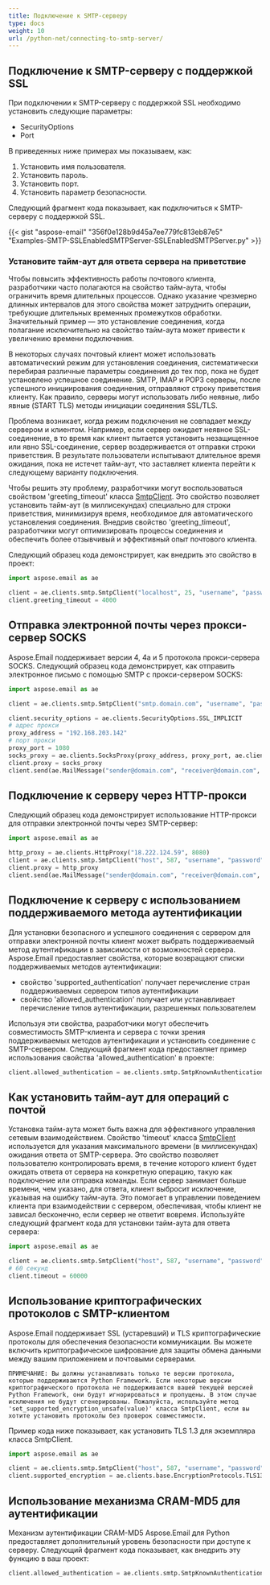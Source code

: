 ```yaml
---
title: Подключение к SMTP-серверу
type: docs
weight: 10
url: /python-net/connecting-to-smtp-server/
---
```



## **Подключение к SMTP-серверу с поддержкой SSL**
При подключении к SMTP-серверу с поддержкой SSL необходимо установить следующие параметры:

- SecurityOptions
- Port

В приведенных ниже примерах мы показываем, как:

1. Установить имя пользователя.
1. Установить пароль.
1. Установить порт.
1. Установить параметр безопасности.

Следующий фрагмент кода показывает, как подключиться к SMTP-серверу с поддержкой SSL.

{{< gist "aspose-email" "356f0e128b9d45a7ee779fc813eb87e5" "Examples-SMTP-SSLEnabledSMTPServer-SSLEnabledSMTPServer.py" >}}

### **Установите тайм-аут для ответа сервера на приветствие**

Чтобы повысить эффективность работы почтового клиента, разработчики часто полагаются на свойство тайм-аута, чтобы ограничить время длительных процессов. Однако указание чрезмерно длинных интервалов для этого свойства может затруднить операции, требующие длительных временных промежутков обработки. Значительный пример — это установление соединения, когда полагание исключительно на свойство тайм-аута может привести к увеличению времени подключения.

В некоторых случаях почтовый клиент может использовать автоматический режим для установления соединения, систематически перебирая различные параметры соединения до тех пор, пока не будет установлено успешное соединение. SMTP, IMAP и POP3 серверы, после успешного инициирования соединения, отправляют строку приветствия клиенту. Как правило, серверы могут использовать либо неявные, либо явные (START TLS) методы инициации соединения SSL/TLS.

Проблема возникает, когда режим подключения не совпадает между сервером и клиентом. Например, если сервер ожидает неявное SSL-соединение, в то время как клиент пытается установить незащищенное или явно SSL-соединение, сервер воздерживается от отправки строки приветствия. В результате пользователи испытывают длительное время ожидания, пока не истечет тайм-аут, что заставляет клиента перейти к следующему варианту подключения.

Чтобы решить эту проблему, разработчики могут воспользоваться свойством 'greeting_timeout' класса [SmtpClient](https://reference.aspose.com/email/python-net/aspose.email.clients.smtp/smtpclient/#smtpclient-class). Это свойство позволяет установить тайм-аут (в миллисекундах) специально для строки приветствия, минимизируя время, необходимое для автоматического установления соединения. Внедрив свойство 'greeting_timeout', разработчики могут оптимизировать процессы соединения и обеспечить более отзывчивый и эффективный опыт почтового клиента.

Следующий образец кода демонстрирует, как внедрить это свойство в проект:

```py
import aspose.email as ae

client = ae.clients.smtp.SmtpClient("localhost", 25, "username", "password")
client.greeting_timeout = 4000
```
## **Отправка электронной почты через прокси-сервер SOCKS**

Aspose.Email поддерживает версии 4, 4a и 5 протокола прокси-сервера SOCKS. Следующий образец кода демонстрирует, как отправить электронное письмо с помощью SMTP с прокси-сервером SOCKS: 

```py
import aspose.email as ae

client = ae.clients.smtp.SmtpClient("smtp.domain.com", "username", "password")

client.security_options = ae.clients.SecurityOptions.SSL_IMPLICIT
# адрес прокси
proxy_address = "192.168.203.142"
# порт прокси
proxy_port = 1080
socks_proxy = ae.clients.SocksProxy(proxy_address, proxy_port, ae.clients.SocksVersion.SOCKS_V5)
client.proxy = socks_proxy
client.send(ae.MailMessage("sender@domain.com", "receiver@domain.com", "Отправка электронной почты через прокси", "Реализация протокола прокси-сервера SOCKS для версий 4, 4a, 5 (только аутентификация по имени пользователя/паролю)"))
```

## **Подключение к серверу через HTTP-прокси**

Следующий образец кода демонстрирует использование HTTP-прокси для отправки электронной почты через SMTP-сервер: 

```py
import aspose.email as ae

http_proxy = ae.clients.HttpProxy("18.222.124.59", 8080)
client = ae.clients.smtp.SmtpClient("host", 587, "username", "password")
client.proxy = http_proxy
client.send(ae.MailMessage("sender@domain.com", "receiver@domain.com", "Отправка электронной почты через прокси", "Тело"))
```

## **Подключение к серверу с использованием поддерживаемого метода аутентификации**

Для установки безопасного и успешного соединения с сервером для отправки электронной почты клиент может выбрать поддерживаемый метод аутентификации в зависимости от возможностей сервера. Aspose.Email предоставляет свойства, которые возвращают списки поддерживаемых методов аутентификации: 

- свойство 'supported_authentication' получает перечисление стран поддерживаемых сервером типов аутентификации 
- свойство 'allowed_authentication' получает или устанавливает перечисление типов аутентификации, разрешенных пользователем 

Используя эти свойства, разработчики могут обеспечить совместимость SMTP-клиента и сервера с точки зрения поддерживаемых методов аутентификации и установить соединение с SMTP-сервером. Следующий фрагмент кода предоставляет пример использования свойства 'allowed_authentication' в проекте:

```py
client.allowed_authentication = ae.clients.smtp.SmtpKnownAuthenticationType.LOGIN
```

## **Как установить тайм-аут для операций с почтой**

Установка тайм-аута может быть важна для эффективного управления сетевым взаимодействием. Свойство 'timeout' класса [SmtpClient](https://reference.aspose.com/email/python-net/aspose.email.clients.smtp/smtpclient/#smtpclient-class) используется для указания максимального времени (в миллисекундах) ожидания ответа от SMTP-сервера. Это свойство позволяет пользователю контролировать время, в течение которого клиент будет ожидать ответа от сервера на конкретную операцию, такую как подключение или отправка команды. Если сервер занимает больше времени, чем указано, для ответа, клиент выбросит исключение, указывая на ошибку тайм-аута. Это помогает в управлении поведением клиента при взаимодействии с сервером, обеспечивая, чтобы клиент не зависал бесконечно, если сервер не ответит вовремя. Используйте следующий фрагмент кода для установки тайм-аута для ответа сервера:

```py
import aspose.email as ae

client = ae.clients.smtp.SmtpClient("host", 587, "username", "password", ae.clients.SecurityOptions.SSL_EXPLICIT)
# 60 секунд
client.timeout = 60000
```

## **Использование криптографических протоколов с SMTP-клиентом**

Aspose.Email поддерживает SSL (устаревший) и TLS криптографические протоколы для обеспечения безопасности коммуникации. Вы можете включить криптографическое шифрование для защиты обмена данными между вашим приложением и почтовыми серверами.

```
ПРИМЕЧАНИЕ: Вы должны устанавливать только те версии протокола, которые поддерживаются Python Framework. Если некоторые версии криптографического протокола не поддерживаются вашей текущей версией Python Framework, они будут игнорироваться и пропущены. В этом случае исключения не будут сгенерированы. Пожалуйста, используйте метод 'set_supported_encryption_unsafe(value)' класса SmtpClient, если вы хотите установить протоколы без проверок совместимости.
```
Пример кода ниже показывает, как установить TLS 1.3 для экземпляра класса SmtpClient.

```py
import aspose.email as ae

client = ae.clients.smtp.SmtpClient("host", 587, "username", "password", ae.clients.SecurityOptions.SSL_EXPLICIT)
client.supported_encryption = ae.clients.base.EncryptionProtocols.TLS13
```

## **Использование механизма CRAM-MD5 для аутентификации**

Механизм аутентификации CRAM-MD5 Aspose.Email для Python предоставляет дополнительный уровень безопасности при доступе к серверу. Следующий фрагмент кода показывает, как внедрить эту функцию в ваш проект:

```py
client.allowed_authentication = ae.clients.smtp.SmtpKnownAuthenticationType.CRAM_MD5
```